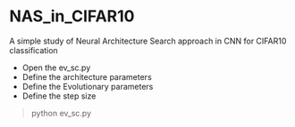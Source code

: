 # NAS_in_CIFAR10
A simple study of Neural Architecture Search approach in CNN for CIFAR10 classification


- Open the ev_sc.py
- Define the architecture parameters
- Define the Evolutionary parameters
- Define the step size

> python ev_sc.py

